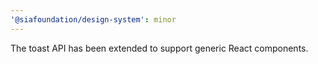 ```yaml
---
'@siafoundation/design-system': minor
---
```


The toast API has been extended to support generic React components.
